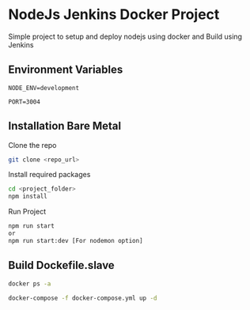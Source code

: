 # NodeJs Jenkins Docker Project
Simple project to setup and deploy nodejs using docker
and Build using Jenkins

## Environment Variables

`NODE_ENV=development`

`PORT=3004`

## Installation Bare Metal

Clone the repo

```bash
git clone <repo_url>
```

Install required packages

```bash
cd <project_folder>
npm install
```

Run Project
```bash
npm run start
or 
npm run start:dev [For nodemon option]
```

## Build Dockefile.slave

```bash
docker ps -a

docker-compose -f docker-compose.yml up -d


```